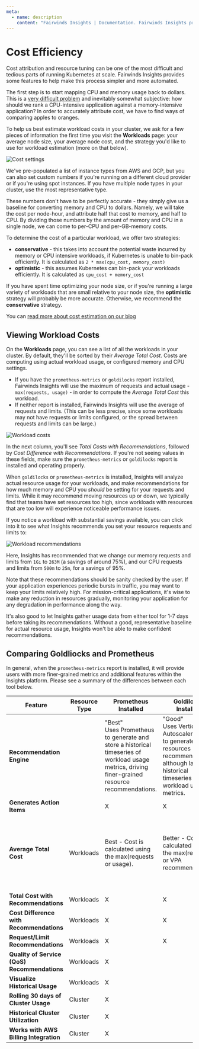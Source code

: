 ```yaml
---
meta:
  - name: description
    content: "Fairwinds Insights | Documentation. Fairwinds Insights provides cost attribution and resource tuning. "
---
```

# Cost Efficiency

Cost attribution and resource tuning can be one of the most difficult and tedious
parts of running Kubernetes at scale. Fairwinds Insights provides some features to
help make this process simpler and more automated.

The first step is to start mapping CPU and memory usage back to dollars. This is a
[very difficult problem](https://www.fairwinds.com/blog/5-problems-with-kubernetes-cost-estimation-strategies)
and inevitably somewhat subjective: how should we rank a CPU-intensive application against
a memory-intensive application? In order to accurately attribute cost, we have to find ways of
comparing apples to oranges.

To help us best estimate workload costs in your cluster, we ask for a few pieces of information
the first time you visit the **Workloads** page: your average node size, your average node cost,
and the strategy you'd like to use for workload estimation (more on that below).

<img :src="$withBase('/img/cost-settings.png')" alt="Cost settings">

We've pre-populated a list of instance types from AWS and GCP, but you can also set custom numbers
if you're running on a different cloud provider or if you're using spot instances. If you have
multiple node types in your cluster, use the most representative type.

These numbers don't have to be perfectly accurate - they simply give us a baseline for converting
memory and CPU to dollars. Namely, we will take the cost per node-hour, and attribute half that
cost to memory, and half to CPU. By dividing those numbers by the amount of memory and CPU in
a single node, we can come to per-CPU and per-GB-memory costs.

To determine the cost of a particular workload, we offer two strategies:
* **conservative** - this takes into account the potential waste incurred by
memory or CPU intensive workloads, if Kubernetes is unable to bin-pack efficiently.
It is calculated as `2 * max(cpu_cost, memory_cost)`
* **optimistic** - this assumes Kubernetes can bin-pack your workloads efficiently.
It is calculated as `cpu_cost + memory_cost`

If you have spent time optimizing your node size, or if you're running a large variety
of workloads that are small relative to your node size, the **optimistic** strategy
will probably be more accurate. Otherwise, we recommend the **conservative** strategy.

You can [read more about cost estimation on our blog](https://www.fairwinds.com/blog/5-problems-with-kubernetes-cost-estimation-strategies)

## Viewing Workload Costs

On the **Workloads** page, you can see a list of all the workloads in your cluster. By default, they'll be sorted by their _Average Total Cost_. Costs are computing using actual workload usage, or configured memory and CPU settings.

- If you have the `prometheus-metrics` or `goldilocks` report installed, Fairwinds Insights will use the maximum of requests and actual usage - `max(requests, usage)` - in order to compute the _Average Total Cost_ this workload. 
- If neither report is installed, Fairwinds Insights will use the average of requests and limits. (This can be less precise, since some workloads may not have requests or limits configured, or the spread between requests and limits can be large.)

<img :src="$withBase('/img/workload-costs.png')" alt="Workload costs">

In the next column, you'll see _Total Costs with Recommendations_, followed by _Cost Difference with Recommendations_.
If you're not seeing values in these fields, make sure the `prometheus-metrics` or `goldilocks` report is installed and
operating properly.

When `goldilocks` or `prometheus-metrics` is installed, Insights will analyze actual resource usage for your workloads, and make recommendations for
how much memory and CPU you _should_ be setting for your requests and limits. While it may recommend
moving resources up or down, we typically find that teams have set resources too high, since
workloads with resources that are too low will experience noticeable performance issues.

If you notice a workload with substantial savings available, you can click into it to see what
Insights recommends you set your resource requests and limits to:

<img :src="$withBase('/img/workload-recommendations.png')" alt="Workload recommendations">

Here, Insights has recommended that we change our memory requests and limits from `1Gi` to
`263M` (a savings of around 75%), and our CPU requests and limits from `500m` to `25m`, for a savings
of 95%.

Note that these recommendations should be sanity checked by the user. If your application experiences
periodic bursts in traffic, you may want to keep your limits relatively high. For mission-critical
applications, it's wise to make any reduction in resources gradually, monitoring your application for any degradation
in performance along the way.

It's also good to let Insights gather usage data from either tool for 1-7 days before taking its recommendations.
Without a good, representative baseline for actual resource usage, Insights won't be able to
make confident recommendations.

## Comparing Goldliocks and Prometheus
In general, when the `prometheus-metrics` report is installed, it will provide users with more finer-grained metrics and additional features within the Insights platform. Please see a summary of the differences between each tool below.

| Feature                                      | Resource Type | **Prometheus Installed**                                                                                                                             | **Goldilocks Installed**                                                                                                                                | **None Installed**                                                     |
| -------------------------------------------- | ------------- | ---------------------------------------------------------------------------------------------------------------------------------------------------- | ------------------------------------------------------------------------------------------------------------------------------------------------------- | ---------------------------------------------------------------------- |
| **Recommendation Engine**                    |               | "Best"<br />Uses Prometheus to generate and store a historical timeseries of workload usage metrics, driving finer-grained resource recommendations. | "Good"<br />Uses Vertical Pod Autoscaler (VPA) to generate resources recommendations, although lacks a historical timeseries of workload usage metrics. |                                                                        |
| **Generates Action Items**                   |               | X                                                                                                                                                    | X                                                                                                                                                       |                                                                        |
| **Average Total Cost**                       | Workloads     | Best - Cost is calculated using the max(requests or usage).                                                                                          | Better - Cost is calculated using the max(requests or VPA recommendation).                                                                              | Good - Estimates are based on the average of requests and limits only. |
| **Total Cost with Recommendations**          | Workloads     | X                                                                                                                                                    | X                                                                                                                                                       |                                                                        |
| **Cost Difference with Recommendations**     | Workloads     | X                                                                                                                                                    | X                                                                                                                                                       |                                                                        |
| **Request/Limit Recommendations**            | Workloads     | X                                                                                                                                                    | X                                                                                                                                                       |                                                                        |
| **Quality of Service (QoS) Recommendations** | Workloads     | X                                                                                                                                                    |                                                                                                                                                         |                                                                        |
| **Visualize Historical Usage**               | Workloads     | X                                                                                                                                                    |                                                                                                                                                         |                                                                        |
| **Rolling 30 days of Cluster Usage**         | Cluster       | X                                                                                                                                                    |                                                                                                                                                         |                                                                        |
| **Historical Cluster Utilization**           | Cluster       | X                                                                                                                                                    |                                                                                                                                                         |                                                                        |
| **Works with AWS Billing Integration**       | Cluster       | X                                                                                                                                                    |                                                                                                                                                         |                                                                        |

          
